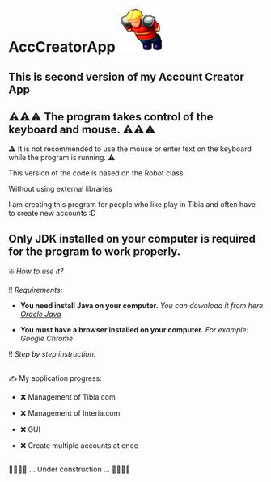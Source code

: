 # AccCreatorApp ![This is an image](Tibia_icon.png)

## This is second version of my Account Creator App

## ⚠️⚠️⚠️ The program takes control of the keyboard and mouse. ⚠️⚠️⚠️ ##
⚠️ It is not recommended to use the mouse or enter text on the keyboard while the program is running. ⚠️

This version of the code is based on the Robot class

Without using external libraries

I am creating this program for people who like play in Tibia and often have to create new accounts :D 

## Only JDK installed on your computer is required for the program to work properly.
    
❇️ *How to use it?*

‼️ *Requirements:*

- **You need install Java on your computer.** *You can download it from here [Oracle Java](https://www.oracle.com/pl/java/technologies/downloads/)*
* **You must have a browser installed on your computer.** *For example: Google Chrome*

‼️ *Step by step instruction:*

## 

 ✍️ My application progress:
 
 +  ❌   Management of Tibia.com
 
 +  ❌   Management of Interia.com
    
 +  ❌   GUI  
      
 +  ❌   Create multiple accounts at once
   
    


## 
👷👷👷👷	  ...  Under construction  ...    👷👷👷👷
